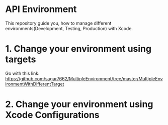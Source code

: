 # API Environment
This repository guide you, how to manage different environments(Development, Testing, Production) with Xcode.

# 1. Change your environment using targets
Go with this link: 
https://github.com/sagar7662/MultipleEnvironment/tree/master/MultipleEnvironmentWithDifferentTarget

# 2. Change your environment using Xcode Configurations
